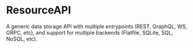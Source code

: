 # ResourceAPI

A generic data storage API with multiple entrypoints (REST, GraphQL, WS, GRPC, etc),
and support for multiple backends (Flatfile, SQLite, SQL, NoSQL, etc).
